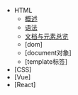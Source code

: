 - HTML
  - [概述](./docs/html/html_summary.md)
  - [语法](./docs/html/html_syntax.md)
  - [文档与元素总览](./docs/html/html_element.md)
  - [dom]
  - [document对象]
  - [template标签]
- [CSS]
- [Vue]
- [React]